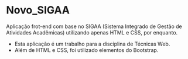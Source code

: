 # Novo_SIGAA
Aplicação frot-end com base no SIGAA (Sistema Integrado de Gestão de Atividades Acadêmicas) utilizando apenas HTML e CSS, por enquanto.
 
 - Esta aplicação é um trabalho para a disciplina de Técnicas Web.
 - Além de HTML e CSS, foi utilizado elementos do Bootstrap.
 

 
 
 
